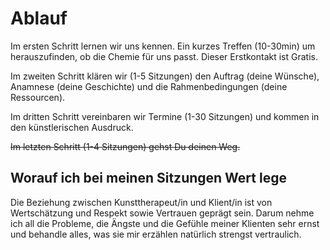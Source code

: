 # Ablauf

Im ersten Schritt lernen wir uns kennen. Ein kurzes Treffen (10-30min) um herauszufinden, ob die Chemie für uns passt. Dieser Erstkontakt ist Gratis.

Im zweiten Schritt klären wir (1-5 Sitzungen) den Auftrag (deine Wünsche), Anamnese (deine Geschichte) und die Rahmenbedingungen (deine Ressourcen).

Im dritten Schritt vereinbaren wir Termine (1-30 Sitzungen) und kommen in den künstlerischen Ausdruck.

~~Im letzten Schritt (1-4 Sitzungen) gehst Du deinen Weg.~~

## Worauf ich bei meinen Sitzungen Wert lege

Die Beziehung zwischen Kunsttherapeut/in und Klient/in  ist von Wertschätzung und Respekt sowie Vertrauen geprägt sein. Darum nehme ich all die Probleme, die Ängste und die Gefühle meiner Klienten sehr ernst und behandle alles, was sie mir erzählen natürlich strengst vertraulich.
